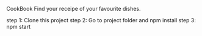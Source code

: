 CookBook
Find your receipe of your favourite dishes.

step 1: Clone this project
step 2: Go to project folder and npm install
step 3: npm start
